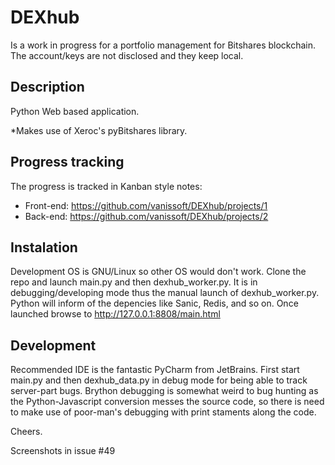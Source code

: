 # DEXhub
Is a work in progress for a portfolio management for Bitshares blockchain.
The account/keys are not disclosed and they keep local. 

## Description
Python Web based application.

*Makes use of Xeroc's pyBitshares library.

## Progress tracking
The progress is tracked in Kanban style notes:
* Front-end: https://github.com/vanissoft/DEXhub/projects/1
* Back-end: https://github.com/vanissoft/DEXhub/projects/2

## Instalation
Development OS is GNU/Linux so other OS would don't work.
Clone the repo and launch main.py and then dexhub_worker.py. It is in debugging/developing mode thus the manual launch of dexhub_worker.py.
Python will inform of the depencies like Sanic, Redis, and so on.
Once launched browse to http://127.0.0.1:8808/main.html

## Development
Recommended IDE is the fantastic PyCharm from JetBrains.
First start main.py and then dexhub_data.py in debug mode for being able to track server-part bugs.
Brython debugging is somewhat weird to bug hunting as the Python-Javascript conversion messes the source code, so there is need to make use of poor-man's debugging with print staments along the code.

Cheers.


Screenshots in issue #49
